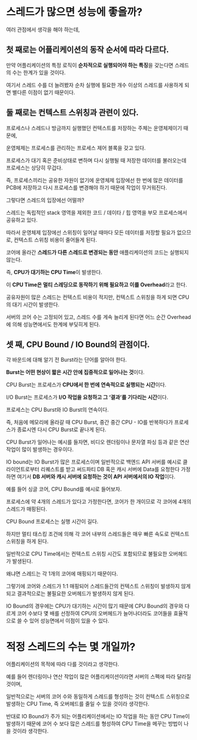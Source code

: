 # 스레드가 많으면 성능에 좋을까?

여러 관점에서 생각을 해야 하는데, 

## 첫 째로는 어플리케이션의 동작 순서에 따라 다르다.

만약 어플리케이션의 특정 로직이 **순차적으로 실행되어야 하는 특징**을 갖는다면 스레드의 수는 한계가 있을 것이다. 

여기서 스레드 수를 더 늘려봤자 순차 실행에 필요한 개수 이상의 스레드를 사용하게 되면 별다른 이점이 없기 때문이다.

## 둘 째로는 **컨텍스트 스위칭**과 관련이 있다.

프로세스나 스레드나 방금까지 실행했던 컨텍스트를 저장하는 주체는 운영체제이기 때문에,

운영체제는 프로세스를 관리하는 프로세스 제어 블록을 갖고 있다.

프로세스가 대기 혹은 준비상태로 변하며 다시 실행될 때 저장한 데이터를 불러오는데 프로세스는 상당히 무겁다.

즉, 프로세스끼리는 공유한 자원이 없기에 운영체제 입장에선 한 번에 많은 데이터를 PCB에 저장하고 다시 프로세스를 변경해야 하기 때문에 작업이 무거워진다.

그렇다면 스레드의 입장에선 어떨까?

스레드는 독립적인 stack 영역을 제외한 코드 / 데이타 / 힙 영역을 부모 프로세스에서 공유하고 있다.

따라서 운영체제 입장에선 스위칭이 일어날 때마다 모든 데이터를 저장할 필요가 없으므로, 컨텍스트 스위칭 비용이 줄어들게 된다.

코어에 올라간 **스레드가 다른 스레드로 변경되는 동안** 애플리케이션의 코드는 실행되지 않는다.

즉, **CPU가 대기하는 CPU Time**이 발생한다.

이 **CPU Time은 멀티 스레딩으로 동작하기 위해 필요하고 이를 Overhead**라고 한다.

공유자원이 많은 스레드는 컨텍스트 비용이 적지만, 컨텍스트 스위칭을 하게 되면 CPU의 대기 시간이 발생한다.

서버의 코어 수는 고정되어 있고, 스레드 수를 게속 늘리게 된다면 어느 순간 Overhead에 의해 성능면에서도 한계에 부딪히게 된다.

## 셋 째, **CPU Bound / IO Bound의 관점**이다.

각 바운드에 대해 알기 전 Burst라는 단어를 알아야 한다.

**Burst는 어떤 현상이 짧은 시간 안에 집중적으로 일어나는 것**이다.

CPU Burst는 프로세스가 **CPU에서 한 번에 연속적으로 실행되는 시간**이다.

I/O Burst는 프로세스가 **I/O 작업을 요청하고 그 ‘결과’를 기다리는 시간**이다.

프로세스는 CPU Burst와 IO Burst의 연속이다.

즉, 처음에 메모리에 올라갈 때 CPU Burst, 중간 중간 CPU - IO를 반복하다가 프로세스가 종료시엔 다시 CPU Burst로 끝나게 된다.

CPU Burst가 일어나는 예시를 들자면, 비디오 렌더링이나 문자열 파싱 등과 같은 연산 작업이 많이 발생하는 경우이다.

IO bound는 IO Burst가 많은 프로세스이며 일반적으로 백엔드 API 서버를 예시로 클라이언트로부터 리퀘스트를 받고 써드파티 DB 혹은 캐시 서버에 Data를 요청한다 가정하면 여기서 **DB 서버와 캐시 서버에 요청하는 것이 API 서버에서의 IO 작업**이다.

예를 들어 싱글 코어, CPU Bound를 예시로 들어보자.

프로세스에 약 4개의 스레드가 있다고 가정한다면, 코어가 한 개이므로 각 코어에 4개의 스레드가 매핑된다.

CPU Bound 프로세스는 실행 시간이 길다.

하지만 멀티 태스킹 조건에 의해 각 코어 내부의 스레드들은 매우 빠른 속도로 컨텍스트 스위칭을 하게 된다.

일반적으로 CPU Time에서는 컨텍스트 스위칭 시간도 포함되므로 불필요한 오버헤드가 발생된다.

왜냐면 스레드는 각 1개의 코어에 매핑되기 때문이다.

그렇기에 코어와 스레드가 1:1 매핑되어 스레드들간의 컨텍스트 스위칭이 발생하지 않게 되고 결과적으로는 불필요한 오버헤드가 발생하지 않게 된다.

IO Bound의 경우에는 CPU가 대기하는 시간이 많기 때문에 CPU Bound의 경우와 다르게 코어 수보다 몇 배를 선정하여 CPU의 오버헤드가 늘어나더라도 코어들을 효율적으로 쓸 수 있어 성능면에서 이점이 있을 수 있다.

# 적정 스레드의 수는 몇 개일까?
어플리케이션의 목적에 따라 다를 것이라고 생각한다.

예를 들어 렌더링이나 연산 작업이 많은 어플리케이션이라면 서버의 스펙에 따라 달라질 것이며,

일반적으로는 서버의 코어 수와 동일하게 스레드를 형성하는 것이 컨텍스트 스위칭으로 발생하는 CPU Time, 즉 오버헤드를 줄일 수 있을 것이라 생각한다.

반대로 IO Bound가 주가 되는 어플리케이션에서는 IO 작업을 하는 동안 CPU Time이 발생하기 때문에 코어 수 보다 많은 스레드를 형성하여 CPU Time을 메꾸는 방법이 나을 것이라 생각한다.
